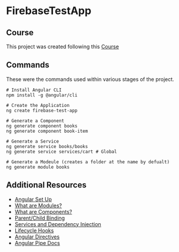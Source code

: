 # FirebaseTestApp

## Course

This project was created following this [Course](https://www.youtube.com/watch?v=IYI0em-xT28)

## Commands

These were the commands used within various stages of the project.

```shell
# Install Angular CLI
npm install -g @angular/cli

# Create the Application
ng create firebase-test-app

# Generate a Component
ng generate component books
ng generate component book-item

# Generate a Service
ng generate service books/books
ng generate service services/cart # Global

# Generate a Modeule (creates a folder at the name by defualt)
ng generate module books
```

## Additional Resources

- [Angular Set Up](https://angular.io/guide/setup-local)
- [What are Modules?](https://angular.io/guide/architecture-modules)
- [What are Components?](https://angular.io/guide/component-overview)
- [Parent/Child Binding](https://angular.io/guide/inputs-outputs)
- [Services and Dependency Injection](https://angular.io/guide/creating-injectable-service)
- [Lifecycle Hooks](https://angular.io/guide/lifecycle-hooks)
- [Angular Directives](https://angular.io/guide/built-in-directives)
- [Angular Pipe Docs](https://angular.io/guide/pipes)